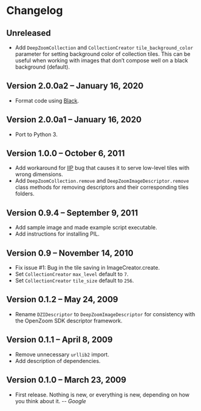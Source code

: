 # Changelog

## Unreleased

- Add `DeepZoomCollection` and `CollectionCreator` `tile_background_color`
  parameter for setting background color of collection tiles. This can be useful
  when working with images that don’t compose well on a black background
  (default).

## Version 2.0.0a2 – January 16, 2020

- Format code using [Black].

## Version 2.0.0a1 – January 16, 2020

- Port to Python 3.

## Version 1.0.0 – October 6, 2011

- Add workaround for [IIP] bug that causes it to serve low-level tiles with
  wrong dimensions.
- Add `DeepZoomCollection.remove` and `DeepZoomImageDescriptor.remove` class
  methods for removing descriptors and their corresponding tiles folders.

## Version 0.9.4 – September 9, 2011

- Add sample image and made example script executable.
- Add instructions for installing PIL.

## Version 0.9 – November 14, 2010

- Fix issue #1: Bug in the tile saving in ImageCreator.create.
- Set `CollectionCreator` `max_level` default to `7`.
- Set `CollectionCreator` `tile_size` default to `256`.

## Version 0.1.2 – May 24, 2009

- Rename `DZIDescriptor` to `DeepZoomImageDescriptor` for consistency with the
  OpenZoom SDK descriptor framework.

## Version 0.1.1 – April 8, 2009

- Remove unnecessary `urllib2` import.
- Add description of dependencies.

## Version 0.1.0 – March 23, 2009

- First release. Nothing is new, or everything is new, depending on how you
  think about it. -- _Google_

[black]: https://black.readthedocs.io/en/stable/
[iip]: http://iipimage.sourceforge.net/

